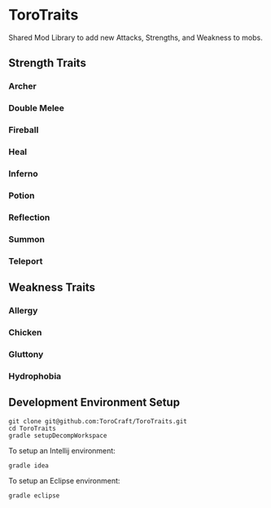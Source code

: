 # ToroTraits

Shared Mod Library to add new Attacks, Strengths, and Weakness to mobs.

## Strength Traits

### Archer

### Double Melee

### Fireball

### Heal

### Inferno

### Potion

### Reflection

### Summon

### Teleport

## Weakness Traits

### Allergy

### Chicken

### Gluttony

### Hydrophobia




## Development Environment Setup

```
git clone git@github.com:ToroCraft/ToroTraits.git
cd ToroTraits
gradle setupDecompWorkspace
```

To setup an Intellij environment:
```
gradle idea
```

To setup an Eclipse environment:
```
gradle eclipse
```
